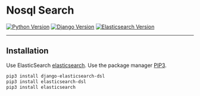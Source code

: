# Nosql Search


[![Python Version](https://img.shields.io/badge/python-3.7-brightgreen.svg)](https://python.org)
[![Django Version](https://img.shields.io/badge/django-2.1-brightgreen.svg)](https://djangoproject.com)
[![Elasticsearch Version](https://img.shields.io/static/v1.svg?label=elasticsearch&message=6.7.2&color=blue)](https://www.elastic.co/)

-----------------------------------------------------------------------------------------------------------------
## Installation
Use ElasticSearch [elasticsearch](https://www.digitalocean.com/community/tutorials/how-to-install-elasticsearch-logstash-and-kibana-elastic-stack-on-ubuntu-18-04).
Use the package manager [PIP3](https://pip.pypa.io/en/stable/).

```bash
pip3 install django-elasticsearch-dsl
pip3 install elasticsearch-dsl
pip3 install elasticsearch
```
